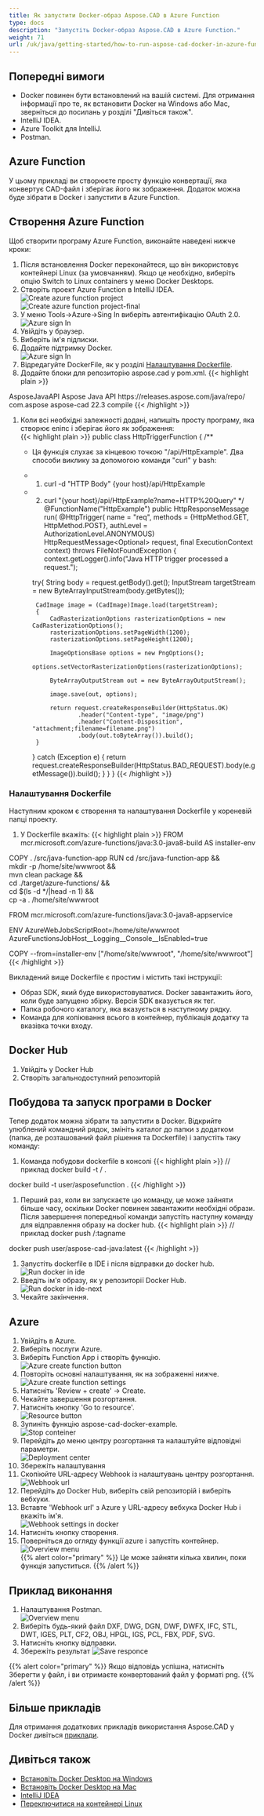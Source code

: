 ```yaml
---
title: Як запустити Docker-образ Aspose.CAD в Azure Function
type: docs
description: "Запустіть Docker-образ Aspose.CAD в Azure Function."
weight: 71
url: /uk/java/getting-started/how-to-run-aspose-cad-docker-in-azure-function/
---
```


## Попередні вимоги
- Docker повинен бути встановлений на вашій системі. Для отримання інформації про те, як встановити Docker на Windows або Mac, зверніться до посилань у розділі "Дивіться також".
- IntelliJ IDEA.
- Azure Toolkit для IntelliJ.
- Postman.

## Azure Function

У цьому прикладі ви створюєте просту функцію конвертації, яка конвертує CAD-файл і зберігає його як зображення. Додаток можна буде зібрати в Docker і запустити в Azure Function.

## Створення Azure Function

Щоб створити програму Azure Function, виконайте наведені нижче кроки:
1. Після встановлення Docker переконайтеся, що він використовує контейнері Linux (за умовчанням). Якщо це необхідно, виберіть опцію Switch to Linux containers у меню Docker Desktops.
1. Створіть проект Azure Function в IntelliJ IDEA.<br>
![Create azure function project](/cad/_assets/java/java-azure/create-function-ide-1.png)<br>
![Create azure function project-final](/cad/_assets/java/java-azure/create-function-ide-2.png)<br>
1. У меню Tools->Azure->Sing In виберіть автентифікацію OAuth 2.0.<br>
![Azure sign In](/cad/_assets/java/java-azure/sign-in-azure.png)<br>
1. Увійдіть у браузер.
1. Виберіть ім'я підписки.
1. Додайте підтримку Docker.<br>
![Azure sign In](/cad/_assets/java/java-azure/add-docker-support.png)<br>
1. Відредагуйте DockerFile, як у розділі <a href="#configuring-a-dockerfile">Налаштування Dockerfile</a>.
1. Додайте блоки для репозиторію aspose.cad у pom.xml.
{{< highlight plain >}}
<repositories>
    <repository>
		<id>AsposeJavaAPI</id>
        <name>Aspose Java API</name>
        <url>https://releases.aspose.com/java/repo/</url>
    </repository>
</repositories>


<dependencies>
 <dependency>
    <groupId>com.aspose</groupId>
    <artifactId>aspose-cad</artifactId>
    <version>22.3</version>
    <scope>compile</scope>
  </dependency>
</dependencies>
{{< /highlight >}}

1. Коли всі необхідні залежності додані, напишіть просту програму, яка створює еліпс і зберігає його як зображення:<br>
{{< highlight plain >}}
public class HttpTriggerFunction {
    /**
     * Ця функція слухає за кінцевою точкою "/api/HttpExample". Два способи виклику за допомогою команди "curl" у bash:
     * 1. curl -d "HTTP Body" {your host}/api/HttpExample
     * 2. curl "{your host}/api/HttpExample?name=HTTP%20Query"
     */
    @FunctionName("HttpExample")
    public HttpResponseMessage run(
            @HttpTrigger(
                name = "req",
                methods = {HttpMethod.GET, HttpMethod.POST},
                authLevel = AuthorizationLevel.ANONYMOUS)
                HttpRequestMessage<Optional<String>> request,
            final ExecutionContext context) throws FileNotFoundException {
        context.getLogger().info("Java HTTP trigger processed a request.");

        try{
            String body = request.getBody().get();
            InputStream targetStream = new ByteArrayInputStream(body.getBytes());

            CadImage image = (CadImage)Image.load(targetStream);
            {
                CadRasterizationOptions rasterizationOptions = new CadRasterizationOptions();
                rasterizationOptions.setPageWidth(1200);
                rasterizationOptions.setPageHeight(1200);

                ImageOptionsBase options = new PngOptions();
                options.setVectorRasterizationOptions(rasterizationOptions);

                ByteArrayOutputStream out = new ByteArrayOutputStream();

                image.save(out, options);

                return request.createResponseBuilder(HttpStatus.OK)
                        .header("Content-type", "image/png")
                        .header("Content-Disposition", "attachment;filename=filename.png")
                        .body(out.toByteArray()).build();
            }
        }
        catch (Exception e)
		{
            return request.createResponseBuilder(HttpStatus.BAD_REQUEST).body(e.getMessage()).build();
        }
    }
}
{{< /highlight >}}

### Налаштування Dockerfile

 Наступним кроком є створення та налаштування Dockerfile у кореневій папці проекту.

1. У Dockerfile вкажіть:
{{< highlight plain >}}
FROM mcr.microsoft.com/azure-functions/java:3.0-java8-build AS installer-env

COPY . /src/java-function-app
RUN cd /src/java-function-app && \
    mkdir -p /home/site/wwwroot && \
    mvn clean package && \
    cd ./target/azure-functions/ && \
    cd $(ls -d */|head -n 1) && \
    cp -a . /home/site/wwwroot

FROM mcr.microsoft.com/azure-functions/java:3.0-java8-appservice

ENV AzureWebJobsScriptRoot=/home/site/wwwroot \
    AzureFunctionsJobHost__Logging__Console__IsEnabled=true

COPY --from=installer-env ["/home/site/wwwroot", "/home/site/wwwroot"]
{{< /highlight >}}

 Викладений вище Dockerfile є простим і містить такі інструкції:

- Образ SDK, який буде використовуватися. Docker завантажить його, коли буде запущено збірку. Версія SDK вказується як тег.
- Папка робочого каталогу, яка вказується в наступному рядку.
- Команда для копіювання всього в контейнер, публікація додатку та вказівка точки входу.

## Docker Hub
1. Увійдіть у Docker Hub
1. Створіть загальнодоступний репозиторій

## Побудова та запуск програми в Docker
 
 Тепер додаток можна зібрати та запустити в Docker. Відкрийте улюблений командний рядок, змініть каталог до папки з додатком (папка, де розташований файл рішення та Dockerfile) і запустіть таку команду:


1. Команда побудови dockerfile в консолі
{{< highlight plain >}}
//приклад
docker build -t <user name>/<repository name> .

docker build -t user/asposefunction .
{{< /highlight >}}
 
1. Перший раз, коли ви запускаєте цю команду, це може зайняти більше часу, оскільки Docker повинен завантажити необхідні образи. Після завершення попередньої команди запустіть наступну команду для відправлення образу на docker hub.
{{< highlight plain >}}
//приклад
docker push <user name>/<repository name>:tagname

docker push user/aspose-cad-java:latest
{{< /highlight >}}

1. Запустіть dockerfile в IDE і після відправки до docker hub.<br>
![Run docker in ide](/cad/_assets/java/java-azure/docker-run-in-ide.png)<br>
1. Введіть ім'я образу, як у репозиторії Docker Hub.<br>
![Run docker in ide-next](/cad/_assets/java/java-azure/docker-run-in-ide-1.png)<br>
1. Чекайте закінчення.

## Azure

1. Увійдіть в Azure.
1. Виберіть послуги Azure.
1. Виберіть Function App і створіть функцію.<br>
![Azure create function button](/cad/_assets/java/java-azure/create-function-azure.png)<br>
1. Повторіть основні налаштування, як на зображенні нижче.<br>
![Azure create function settings](/cad/_assets/java/java-azure/create-function-settings.png)<br>
1. Натисніть 'Review + create' -> Create.
1. Чекайте завершення розгортання.
1. Натисніть кнопку 'Go to resource'.<br>
![Resource button](/cad/_assets/java/java-azure/go-to-resource.png)<br>
1. Зупиніть функцію aspose-cad-docker-example.<br>
![Stop conteiner](/cad/_assets/java/java-azure/stop-container.png)<br>
1. Перейдіть до меню центру розгортання та налаштуйте відповідні параметри.<br>
![Deployment center](/cad/_assets/java/java-azure/deployment-center.png)<br>
1. Збережіть налаштування
1. Скопіюйте URL-адресу Webhook із налаштувань центру розгортання.<br>
![Webhook url](/cad/_assets/java/java-azure/webhook-url.png)<br>
1. Перейдіть до Docker Hub, виберіть свій репозиторій і виберіть вебхуки.
1. Вставте 'Webhook url' з Azure у URL-адресу вебхука Docker Hub і вкажіть ім'я.<br>
![Webhook settings in docker](/cad/_assets/java/java-azure/webhook.png)<br>
1. Натисніть кнопку створення.
1. Поверніться до огляду функції azure і запустіть контейнер.<br>
![Overview menu](/cad/_assets/java/java-azure/overview.png)<br>
{{% alert color="primary" %}} 
Це може зайняти кілька хвилин, поки функція запуститься.
{{% /alert %}}

## Приклад виконання

1. Налаштування Postman.<br>
![Overview menu](/cad/_assets/java/java-azure/postman-settings.png)<br>
1. Виберіть будь-який файл DXF, DWG, DGN, DWF, DWFX, IFC, STL, DWT, IGES, PLT, CF2, OBJ, HPGL, IGS, PCL, FBX, PDF, SVG.
1. Натисніть кнопку відправки.
1. Збережіть результат
![Save responce](/cad/_assets/java/java-azure/response-postman.png)<br>

{{% alert color="primary" %}} 
Якщо відповідь успішна, натисніть Зберегти у файл, і ви отримаєте конвертований файл у форматі png.
{{% /alert %}}

## Більше прикладів

Для отримання додаткових прикладів використання Aspose.CAD у Docker дивіться [приклади](https://github.com/aspose-cad/Aspose.CAD-Documentation).


## Дивіться також

- [Встановіть Docker Desktop на Windows](https://docs.docker.com/docker-for-windows/install/)
- [Встановіть Docker Desktop на Mac](https://docs.docker.com/docker-for-mac/install/)
- [IntelliJ IDEA](https://www.jetbrains.com/idea/)
- [Переключитися на контейнері Linux](https://docs.docker.com/docker-for-windows/#switch-between-windows-and-linux-containers)
